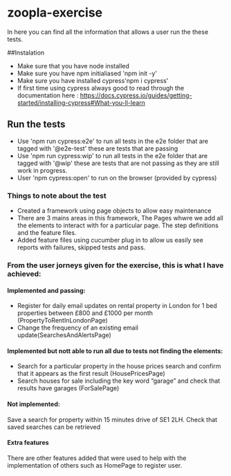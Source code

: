 # zoopla-exercise
In here you can find all the information that allows a user run the these tests.

##Instalation
- Make sure that you have node installed 
- Make sure you have npm initialiased 'npm init -y'
- Make sure you have installed cypress'npm i cypress'
- If first time using cypress always good to read through the documentation here : https://docs.cypress.io/guides/getting-started/installing-cypress#What-you-ll-learn

## Run the tests
- Use 'npm run cypress:e2e' to run all tests in the e2e folder that are tagged with '@e2e-test' these are tests that are passing
- Use 'npm run cypress:wip' to run all tests in the e2e folder that are tagged with '@wip' these are tests that are not passing as they are still work in progress.
- User 'npm cypress:open' to run on the browser (provided by cypress)

### Things to note about the test
- Created a framework using page objects to allow easy maintenance
- There are 3 mains areas in this framework, The Pages whwre we add all the elements to interact with for a particular page. The step definitions and the feature files.
- Added feature files using cucumber plug in to allow us easily see reports with failures, skipped tests and pass.


### From the user jorneys given for the exercise, this is what I have achieved:

#### Implemented and passing:
 - Register for daily email updates on rental property in London for 1 bed properties between £800 and £1000 per month (PropertyToRentInLondonPage)
 - Change the frequency of an existing email update(SearchesAndAlertsPage)

#### Implemented but nott able to run all due to tests not finding the elements:
 - Search for a particular property in the house prices search and confirm that it appears as the first result (HousePricesPage)
 - Search houses for sale including the key word “garage” and check that results have garages (ForSalePage)

#### Not implemented:
Save a search for property within 15 minutes drive of SE1 2LH.
Check that saved searches can be retrieved

#### Extra features
There are other features added that were used to help with the implementation of others such as HomePage to register user.



